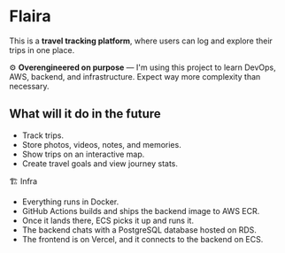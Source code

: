 # Flaira

This is a **travel tracking platform**, where users can log and explore their trips in one place.

⚙️ **Overengineered on purpose** — I'm using this project to learn DevOps, AWS, backend, and infrastructure. Expect way more complexity than necessary.

## What will it do in the future

- Track trips.
- Store photos, videos, notes, and memories.
- Show trips on an interactive map.
- Create travel goals and view journey stats.

🏗️ Infra

- Everything runs in Docker.
- GitHub Actions builds and ships the backend image to AWS ECR.
- Once it lands there, ECS picks it up and runs it.
- The backend chats with a PostgreSQL database hosted on RDS.
- The frontend is on Vercel, and it connects to the backend on ECS.
